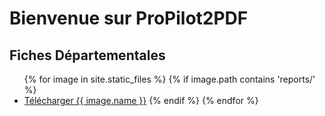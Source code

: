 # Bienvenue sur ProPilot2PDF

## Fiches Départementales

<nav>
    <ul>
        {% for image in site.static_files %}
            {% if image.path contains 'reports/' %}
                <li><a href="reports/{{ image.name }}">Télécharger {{ image.name }}<a/>
            {% endif %}
        {% endfor %}
